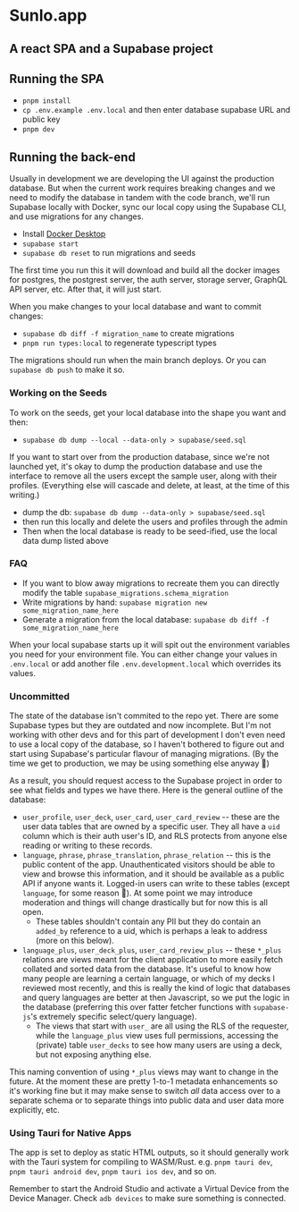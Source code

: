 # Sunlo.app

## A react SPA and a Supabase project

## Running the SPA

- `pnpm install`
- `cp .env.example .env.local` and then enter database supabase URL and public key
- `pnpm dev`

## Running the back-end

Usually in development we are developing the UI against the production database.
But when the current work requires breaking changes and we need to modify the database in tandem with the code branch,
we'll run Supabase locally with Docker, sync our local copy using the Supabase CLI, and use migrations for any changes.

- Install [Docker Desktop](https://docs.docker.com/desktop/)
- `supabase start`
- `supabase db reset` to run migrations and seeds

The first time you run this it will download and build all the docker images for postgres, the postgrest server, the auth server, storage server, GraphQL API server, etc. After that, it will just start.

When you make changes to your local database and want to commit changes:

- `supabase db diff -f migration_name` to create migrations
- `pnpm run types:local` to regenerate typescript types

The migrations should run when the main branch deploys. Or you can `supabase db push` to make it so.

### Working on the Seeds

To work on the seeds, get your local database into the shape you want and then:

- `supabase db dump --local --data-only > supabase/seed.sql`

If you want to start over from the production database, since we're not launched yet, it's okay
to dump the production database and use the interface to remove all the users except the sample
user, along with their profiles. (Everything else will cascade and delete, at least, at the time
of this writing.)

- dump the db: `supabase db dump --data-only > supabase/seed.sql`
- then run this locally and delete the users and profiles through the admin
- Then when the local database is ready to be seed-ified, use the local data dump listed above

### FAQ

- If you want to blow away migrations to recreate them you can directly modify the table `supabase_migrations.schema_migration`
- Write migrations by hand: `supabase migration new some_migration_name_here`
- Generate a migration from the local database: `supabase db diff -f some_migration_name_here`

When your local supabase starts up it will spit out the environment variables you need for your environment file. You can either change your values in `.env.local` or add another file `.env.development.local` which overrides its values.

### Uncommitted

The state of the database isn't commited to the repo yet. There are some Supabase types but they are outdated and now incomplete. But I'm not working with other devs and for this part of development I don't even need to use a local copy of the database, so I haven't bothered to figure out and start using Supabase's particular flavour of managing migrations. (By the time we get to production, we may be using something else anyway 🤷)

As a result, you should request access to the Supabase project in order to see what fields and types we have there. Here is the general outline of the database:

- `user_profile`, `user_deck`, `user_card`, `user_card_review` -- these are the user data tables that are owned by a specific user. They all have a `uid` column which is their auth user's ID, and RLS protects from anyone else reading or writing to these records.
- `language`, `phrase`, `phrase_translation`, `phrase_relation` -- this is the public content of the app. Unauthenticated visitors should be able to view and browse this information, and it should be available as a public API if anyone wants it. Logged-in users can write to these tables (except `language`, for some reason 🤔). At some point we may introduce moderation and things will change drastically but for now this is all open.
  - These tables shouldn't contain any PII but they do contain an `added_by` reference to a uid, which is perhaps a leak to address (more on this below).
- `language_plus`, `user_deck_plus`, `user_card_review_plus` -- these `*_plus` relations are views meant for the client application to more easily fetch collated and sorted data from the database. It's useful to know how many people are learning a certain language, or which of my decks I reviewed most recently, and this is really the kind of logic that databases and query languages are better at then Javascript, so we put the logic in the database (preferring this over fatter fetcher functions with `supabase-js`'s extremely specific select/query language).
  - The views that start with `user_` are all using the RLS of the requester, while the `language_plus` view uses full permissions, accessing the (private) table `user_decks` to see how many users are using a deck, but not exposing anything else.

This naming convention of using `*_plus` views may want to change in the future. At the moment these are pretty 1-to-1 metadata enhancements so it's working fine but it may make sense to switch _all_ data access over to a separate schema or to separate things into public data and user data more explicitly, etc.

### Using Tauri for Native Apps

The app is set to deploy as static HTML outputs, so it should generally work
with the Tauri system for compiling to WASM/Rust. e.g. `pnpm tauri dev`,
`pnpm tauri android dev`, `pnpm tauri ios dev`, and so on.

Remember to start the Android Studio and activate a Virtual Device from the Device Manager. Check `adb devices` to make sure something is connected.
